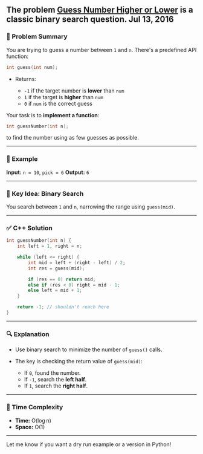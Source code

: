 The problem [**Guess Number Higher or Lower**](https://leetcode.com/problems/guess-number-higher-or-lower/description/) is a classic **binary search** question.
Jul 13, 2016
---

### 🔹 Problem Summary

You are trying to guess a number between `1` and `n`. There's a predefined API function:

```cpp
int guess(int num);
```

* Returns:

  * `-1` if the target number is **lower** than `num`
  * `1` if the target is **higher** than `num`
  * `0` if `num` is the correct guess

Your task is to **implement a function**:

```cpp
int guessNumber(int n);
```

to find the number using as few guesses as possible.

---

### 🔹 Example

**Input:** `n = 10`, `pick = 6`
**Output:** `6`

---

### 🔹 Key Idea: Binary Search

You search between `1` and `n`, narrowing the range using `guess(mid)`.

---

### ✅ C++ Solution

```cpp
int guessNumber(int n) {
    int left = 1, right = n;

    while (left <= right) {
        int mid = left + (right - left) / 2;
        int res = guess(mid);

        if (res == 0) return mid;
        else if (res < 0) right = mid - 1;
        else left = mid + 1;
    }

    return -1; // shouldn't reach here
}
```

---

### 🔍 Explanation

* Use binary search to minimize the number of `guess()` calls.
* The key is checking the return value of `guess(mid)`:

  * If `0`, found the number.
  * If `-1`, search the **left half**.
  * If `1`, search the **right half**.

---

### 🔸 Time Complexity

* **Time:** O(log n)
* **Space:** O(1)

---

Let me know if you want a dry run example or a version in Python!
